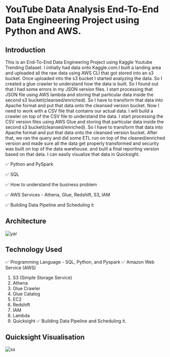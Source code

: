 # YouTube Data Analysis End-To-End Data Engineering Project using Python and AWS.

## Introduction 
This is an End-To-End Data Engineering Project using Kaggle Youtube Trending Dataset.
I initially had data onto Kaggle.com.I built a landing area and uploaded all the raw data using AWS CLI that got stored into an s3 bucket. Once uploaded into the s3 bucket I started analyzing the data. So I created a glue crawler to understand how the data is built. So I found out that I had some errors in my JSON version files. I start processing that JSON file using AWS lambda and storing that particular data inside the second s3 bucket(cleansed/enriched). So I have to transform that data into Apache format and put that data onto the cleansed version bucket. Now I need to work with a CSV file that contains our actual data. I will build a crawler on top of the CSV file to understand the data. I start processing the CSV version files using AWS Glue and storing that particular data inside the second s3 bucket(cleansed/enriched). So I have to transform that data into Apache format and put that data onto the cleansed version bucket. After that, we ran the query and did some ETL run on top of the cleaned/enriched version and made sure all the data get properly transformed and security was built on top of the data warehouse. and built a final reporting version based on that data. I can easily visualize that data in Quicksight.

✅ Python and PySpark

✅ SQL

✅ How to understand the business problem

✅ AWS Services - Athena, Glue, Redshift, S3, IAM

✅ Building Data Pipeline and Scheduling it



## Architecture 
![yar](https://user-images.githubusercontent.com/106689439/212522730-cc2a3c6c-8dba-46b3-8c5d-40e4840c1e23.jpg)

## Technology Used
✅ Programming Language - SQL, Python, and Pyspark
✅ Amazon Web Service (AWS)
1. S3 (Simple Storage Service)
2. Athena
3. Glue Crawler
4. Glue Catalog
5. EC2
6. Redshift
7. IAM
8. Lambda
9. Quicksight
✅ Building Data Pipeline and Scheduling it.

## Quicksight Visualisation
![ss](https://user-images.githubusercontent.com/106689439/212527366-8b561833-0efa-45ba-9f69-ef1e2488b3b2.jpg)



 
